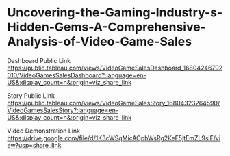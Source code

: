 # Uncovering-the-Gaming-Industry-s-Hidden-Gems-A-Comprehensive-Analysis-of-Video-Game-Sales

Dashboard Public Link https://public.tableau.com/views/VideoGameSalesDashboard_16804246792010/VideoGamesSalesDashboard?:language=en-US&:display_count=n&:origin=viz_share_link

Story Public Link https://public.tableau.com/views/VideoGameSalesStory_16804323264590/VideoGamesSalesStory?:language=en-US&:display_count=n&:origin=viz_share_link

Video Demonstration Link https://drive.google.com/file/d/1K3cWSqMicAOphWsRg2KeF5jtEmZL9slF/view?usp=share_link
